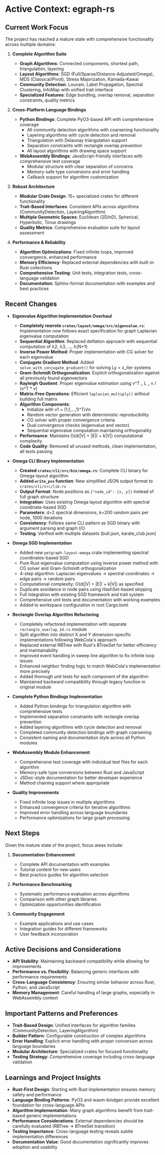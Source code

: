 # Active Context: egraph-rs

## Current Work Focus

The project has reached a mature state with comprehensive functionality across multiple domains:

1. **Complete Algorithm Suite**

   - **Graph Algorithms**: Connected components, shortest path, triangulation, layering
   - **Layout Algorithms**: SGD (Full/Sparse/Distance-Adjusted/Omega), MDS (Classical/Pivot), Stress Majorization, Kamada-Kawai
   - **Community Detection**: Louvain, Label Propagation, Spectral Clustering, InfoMap with unified trait interface
   - **Specialized Features**: Edge bundling, overlap removal, separation constraints, quality metrics

2. **Cross-Platform Language Bindings**

   - **Python Bindings**: Complete PyO3-based API with comprehensive coverage
     - All community detection algorithms with coarsening functionality
     - Layering algorithms with cycle detection and removal
     - Triangulation with Delaunay triangulation support
     - Separation constraints with rectangle overlap prevention
     - All layout algorithms with drawing space support
   - **WebAssembly Bindings**: JavaScript-friendly interfaces with comprehensive test coverage
     - Modular structure with clear separation of concerns
     - Memory-safe type conversions and error handling
     - Callback support for algorithm customization

3. **Robust Architecture**

   - **Modular Crate Design**: 15+ specialized crates for different functionality
   - **Trait-Based Interfaces**: Consistent APIs across algorithms (CommunityDetection, LayeringAlgorithm)
   - **Multiple Geometric Spaces**: Euclidean (2D/nD), Spherical, Hyperbolic, Torus drawings
   - **Quality Metrics**: Comprehensive evaluation suite for layout assessment

4. **Performance & Reliability**

   - **Algorithm Optimizations**: Fixed infinite loops, improved convergence, enhanced performance
   - **Memory Efficiency**: Replaced external dependencies with built-in Rust collections
   - **Comprehensive Testing**: Unit tests, integration tests, cross-language validation
   - **Documentation**: Sphinx-format documentation with examples and best practices

## Recent Changes

- **Eigenvalue Algorithm Implementation Overhaul**

  - **Completely rewrote `crates/layout/omega/src/eigenvalue.rs`**: Implementation now follows exact specification for graph Laplacian eigenvalue computation
  - **Sequential Algorithm**: Replaced deflation approach with sequential computation of λ2, λ3, ..., λ(N+1)
  - **Inverse Power Method**: Proper implementation with CG solver for each eigenvalue
  - **Conjugate Gradient Method**: Added `solve_with_conjugate_gradient()` for solving Ly = x_iter systems
  - **Gram-Schmidt Orthogonalization**: Explicit orthogonalization against all previously found eigenvectors
  - **Rayleigh Quotient**: Proper eigenvalue estimation using v^T _ L _ v / (v^T \* v)
  - **Matrix-Free Operations**: Efficient `laplacian_multiply()` without building full matrix
  - **Algorithm Components**:
    - Initialize with v1 = (1,1,...,1)^T/√n
    - Random vector generation with deterministic reproducibility
    - CG solver with proper convergence criteria
    - Dual convergence checks (eigenvalue and vector)
    - Sequential eigenvalue computation maintaining orthogonality
  - **Performance**: Maintains O(d(|V| + |E|) + k|V|) computational complexity
  - **Code Quality**: Removed all unused methods, clean implementation, all tests passing

- **Omega CLI Binary Implementation**

  - **Created `crates/cli/src/bin/omega.rs`**: Complete CLI binary for Omega layout algorithm
  - **Added `write_pos` function**: New simplified JSON output format to `crates/cli/src/lib.rs`
  - **Output Format**: Node positions as `{"node_id": [x, y]}` instead of full graph structure
  - **Integration**: Uses existing Omega layout algorithm with spectral coordinate-based SGD
  - **Parameters**: d=2 spectral dimensions, k=200 random pairs per node, 1000 iterations
  - **Consistency**: Follows same CLI pattern as SGD binary with argument parsing and graph I/O
  - **Testing**: Verified with multiple datasets (bull.json, karate_club.json)

- **Omega SGD Implementation**

  - Added new `petgraph-layout-omega` crate implementing spectral coordinates-based SGD
  - Pure Rust eigenvalue computation using inverse power method with CG solver and Gram-Schmidt orthogonalization
  - 4-step algorithm: Laplacian eigenvalues → spectral coordinates → edge pairs → random pairs
  - Computational complexity: O(d(|V| + |E|) + k|V|) as specified
  - Duplicate avoidance in node pairs using HashSet-based skipping
  - Full integration with existing SGD framework and trait system
  - Comprehensive unit tests and documentation with working examples
  - Added to workspace configuration in root Cargo.toml

- **Rectangle Overlap Algorithm Refactoring**

  - Completely refactored implementation with separate `rectangle_overlap_2d.rs` module
  - Split algorithm into distinct X and Y dimension-specific implementations following WebCola's approach
  - Replaced external RBTree with Rust's BTreeSet for better efficiency and maintainability
  - Improved event handling in sweep line algorithm to fix infinite loop issues
  - Enhanced neighbor finding logic to match WebCola's implementation more precisely
  - Added thorough unit tests for each component of the algorithm
  - Maintained backward compatibility through legacy function in original module

- **Complete Python Bindings Implementation**

  - Added Python bindings for triangulation algorithm with comprehensive tests
  - Implemented separation constraints with rectangle overlap prevention
  - Added layering algorithms with cycle detection and removal
  - Completed community detection bindings with graph coarsening
  - Consistent naming and documentation style across all Python modules

- **WebAssembly Module Enhancement**

  - Comprehensive test coverage with individual test files for each algorithm
  - Memory-safe type conversions between Rust and JavaScript
  - JSDoc-style documentation for better developer experience
  - Method chaining support where appropriate

- **Quality Improvements**

  - Fixed infinite loop issues in multiple algorithms
  - Enhanced convergence criteria for iterative algorithms
  - Improved error handling across language boundaries
  - Performance optimizations for large graph processing

## Next Steps

Given the mature state of the project, focus areas include:

1. **Documentation Enhancement**

   - Complete API documentation with examples
   - Tutorial content for new users
   - Best practice guides for algorithm selection

2. **Performance Benchmarking**

   - Systematic performance evaluation across algorithms
   - Comparison with other graph libraries
   - Optimization opportunities identification

3. **Community Engagement**
   - Example applications and use cases
   - Integration guides for different frameworks
   - User feedback incorporation

## Active Decisions and Considerations

- **API Stability**: Maintaining backward compatibility while allowing for improvements
- **Performance vs. Flexibility**: Balancing generic interfaces with performance requirements
- **Cross-Language Consistency**: Ensuring similar behavior across Rust, Python, and JavaScript
- **Memory Management**: Careful handling of large graphs, especially in WebAssembly context

## Important Patterns and Preferences

- **Trait-Based Design**: Unified interfaces for algorithm families (CommunityDetection, LayeringAlgorithm)
- **Builder Pattern**: Configurable construction of complex algorithms
- **Error Handling**: Explicit error handling with proper conversion across language boundaries
- **Modular Architecture**: Specialized crates for focused functionality
- **Testing Strategy**: Comprehensive coverage including cross-language validation

## Learnings and Project Insights

- **Rust-First Design**: Starting with Rust implementation ensures memory safety and performance
- **Language Binding Patterns**: PyO3 and wasm-bindgen provide excellent foundation for cross-language APIs
- **Algorithm Implementation**: Many graph algorithms benefit from trait-based generic implementations
- **Performance Considerations**: External dependencies should be carefully evaluated (RBTree → BTreeSet transition)
- **Testing Importance**: Cross-language testing reveals subtle implementation differences
- **Documentation Value**: Good documentation significantly improves adoption and usability
